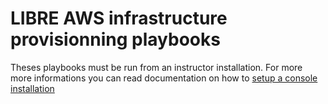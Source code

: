 # LIBRE AWS infrastructure provisionning playbooks

Theses playbooks must be run from an instructor installation. For more more informations
you can read documentation on how to [setup a console installation](../../../install-console.md)
